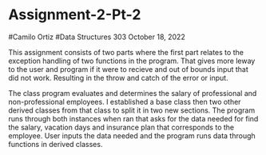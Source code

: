 # Assignment-2-Pt-2
#Camilo Ortiz
#Data Structures 303
October 18, 2022

This assignment consists of two parts where the first part relates to the exception handling of two functions in the program. That gives more leway to the
user and program if it were to recieve and out of bounds input that did not work. Resulting in the throw and catch of the error or input. 

The class program evaluates and determines the salary of professional and non-professional employees. 
I established a base class then two other derived classes from that class to split it in two new sections. The program runs through both instances when ran
that asks for the data needed for find the salary, vacation days and insurance plan that corresponds to the employee. 
User inputs the data needed and the program runs data through functions in derived classes.

